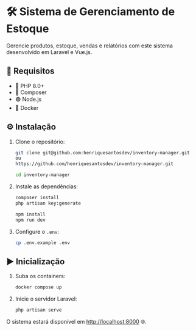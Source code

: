 # 🛠️ Sistema de Gerenciamento de Estoque

Gerencie produtos, estoque, vendas e relatórios com este sistema desenvolvido em Laravel e Vue.js.

## 🚀 Requisitos

- 🐘 PHP 8.0+
- 🎼 Composer
- 🟢 Node.js
- 🐳 Docker

## ⚙️ Instalação

1. Clone o repositório:

   ```bash
   git clone git@github.com:henriquesantosdev/inventory-manager.git
   ou
   https://github.com/henriquesantosdev/inventory-manager.git

   cd inventory-manager
   ```

2. Instale as dependências:

   ```bash
   composer install
   php artisan key:generate
   
   npm install
   npm run dev
   ```

3. Configure o `.env`:

   ```bash
   cp .env.example .env
   ```

## ▶️ Inicialização

1. Suba os containers:

   ```bash
   docker compose up
   ```

2. Inicie o servidor Laravel:

   ```bash
   php artisan serve
   ```

O sistema estará disponível em [http://localhost:8000](http://localhost:8000) 🌐.
